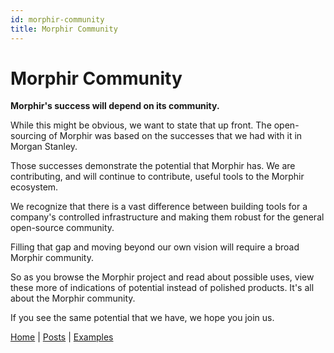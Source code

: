 ```yaml
---
id: morphir-community
title: Morphir Community
---
```


# Morphir Community

**Morphir's success will depend on its community.**

While this might be obvious, we want to state that up front. The open-sourcing of Morphir was based on the successes that we had with it in Morgan Stanley.

Those successes demonstrate the potential that Morphir has. We are contributing, and will continue to contribute, useful tools to the Morphir ecosystem.

We recognize that there is a vast difference between building tools for a company's controlled infrastructure and making them robust for the general open-source community.

Filling that gap and moving beyond our own vision will require a broad Morphir community.

So as you browse the Morphir project and read about possible uses, view these more of indications of potential instead of polished products. It's all about the Morphir community.

If you see the same potential that we have, we hope you join us.

[Home](/index) | [Posts](posts) | [Examples](https://github.com/finos/morphir-examples/)
